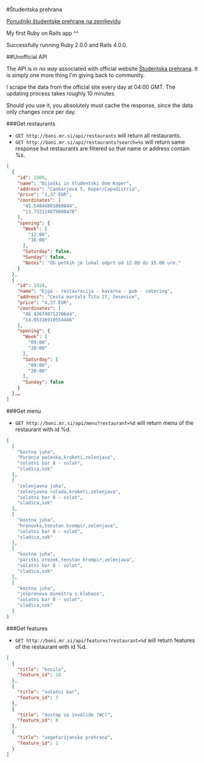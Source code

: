 #Študentska prehrana

[Ponudniki študentske prehrane na zemljevidu](http://boni.mr.si/)

My first Ruby on Rails app ^^

Successfully running Ruby 2.0.0 and Rails 4.0.0.

##Unofficial API

The API is in *no way* associated with official website [Študentska prehrana](http://www.studentska-prehrana.si/). It is simply one more thing I'm giving back to community.

I scrape the data from the official site every day at 04:00 GMT. The updating process takes roughly 10 minutes.

Should you use it, you absolutely must cache the response, since the data only changes once per day.

###Get restaurants

* `GET http://boni.mr.si/api/restaurants` will return all restaurants.
* `GET http://boni.mr.si/api/restaurants?search=%s` will return same response but restaurants are filtered so that name or address contain %s.

```json
[
  {
    "id": 1909,
    "name": "Dijaški in študentski dom Koper",
    "address": "Cankarjeva 5, Koper/Capodistria",
    "price": "1,37 EUR",
    "coordinates": [
      "45.54844801068044",
      "13.732124879080478"
    ],
    "opening": {
      "Week": [
        "12:00",
        "16:00"
      ],
      "Saturday": false,
      "Sunday": false,
      "Notes": "Ob petkih je lokal odprt od 12.00 do 15.00 ure."
    }
  },
  {
    "id": 1924,
    "name": "Ejga - restavracija - kavarna - pub - catering",
    "address": "Cesta maršala Tita 27, Jesenice",
    "price": "4,37 EUR",
    "coordinates": [
      "46.43674871370644",
      "14.05316910554446"
    ],
    "opening": {
      "Week": [
        "09:00",
        "20:00"
      ],
      "Saturday": [
        "09:00",
        "20:00"
      ],
      "Sunday": false
    }
  },…
]
```

###Get menu

* `GET http://boni.mr.si/api/menu?restaurant=%d` will return menu of the restaurant with id %d.

```json
[
  [
    "kostna juha",
    "Puranja pečenka,kroketi,zelenjava",
    "solatni bar 8 - solat",
    "sladica,sok"
  ],
  [
    "zelenjavna juha",
    "zelenjavna rulada,kroketi,zelenjava",
    "solatni bar 8 - solat",
    "sladica,sok"
  ],
  [
    "kostna juha",
    "hrenovka,tenstan krompir,zelenjava",
    "solatni bar 8 - solat",
    "sladica,sok"
  ],
  [
    "kostna juha",
    "pariški zrezek,tenstan krompir,zelenjava",
    "solatni bar 8 - solat",
    "sladica,sok"
  ],
  [
    "kostna juha",
    "ješprenova mineštra s klobaso",
    "solatni bar 8 - solat",
    "sladica,sok"
  ]
]
```

###Get features

* `GET http://boni.mr.si/api/features?restaurant=%d` will return features of the restaurant with id %d.

```json
[
  {
    "title": "kosila",
    "feature_id": 10
  },
  {
    "title": "solatni bar",
    "feature_id": 7
  },
  {
    "title": "dostop za invalide (WC)",
    "feature_id": 8
  },
  {
    "title": "vegetarijanska prehrana",
    "feature_id": 1
  }
]
```